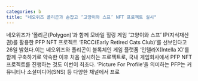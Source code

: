 ```yaml
---
categories: b
title: "네오위즈 폴리곤과 손잡고 ‘고양이와 스프’ NFT 프로젝트 실시"
---
```

네오위즈가 ‘폴리곤(Polygon)’과 함께 모바일 힐링 게임 ‘고양이와 스프’ IP(지식재산권)를 활용한 PFP NFT 프로젝트 ‘ERCC(Early Retired Cats Club)’를 선보인다고 26일 밝혔다.이는 네오위즈와 폴리곤이 블록체인 게임 플랫폼 ‘인텔라X(Intella X)’를 함께 구축하기로 약속한 이후 처음 실시하는 프로젝트로, 국내 게임회사에서 PFP NFT 프로젝트를 진행하는 것도 이번이 최초다. ‘Picture For Profile’을 의미하는 PFP는 커뮤니티나 소셜미디어(SNS) 등 다양한 채널에서 프로